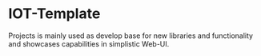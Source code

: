 # IOT-Template

Projects is mainly used as develop base for new libraries and functionality and showcases capabilities in simplistic Web-UI.